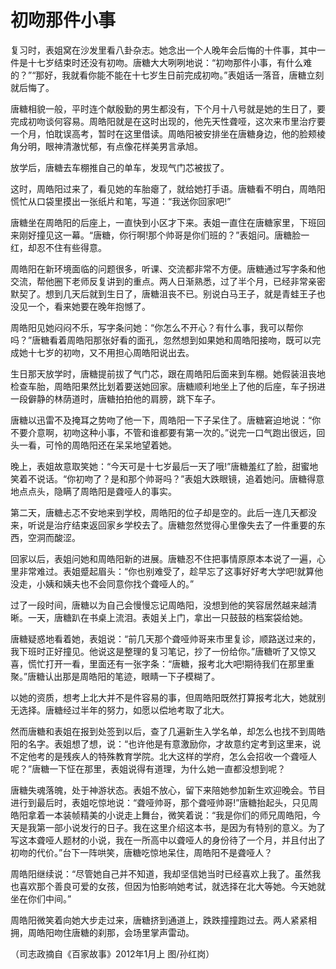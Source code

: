# 初吻那件小事

复习时，表姐窝在沙发里看八卦杂志。她念出一个人晚年会后悔的十件事，其中一件是十七岁结束时还没有初吻。唐糖大大咧咧地说：“初吻那件小事，有什么难的？”“那好，我就看你能不能在十七岁生日前完成初吻。”表姐话一落音，唐糖立刻就后悔了。 

唐糖相貌一般，平时连个献殷勤的男生都没有，下个月十八号就是她的生日了，要完成初吻谈何容易。周皓阳就是在这时出现的，他先天性聋哑，这次来市里治疗要一个月，怕耽误高考，暂时在这里借读。周皓阳被安排坐在唐糖身边，他的脸颊棱角分明，眼神清澈忧郁，有点像花样美男言承旭。 

放学后，唐糖去车棚推自己的单车，发现气门芯被拔了。 

这时，周皓阳过来了，看见她的车胎瘪了，就给她打手语。唐糖看不明白，周皓阳慌忙从口袋里摸出一张纸片和笔，写道：“我送你回家吧!” 

唐糖坐在周皓阳的后座上，一直快到小区才下来。表姐一直住在唐糖家里，下班回来刚好撞见这一幕。“唐糖，你行啊!那个帅哥是你们班的？”表姐问。唐糖脸一红，却忍不住有些得意。 

周皓阳在新环境面临的问题很多，听课、交流都非常不方便。唐糖通过写字条和他交流，帮他圈下老师反复讲到的重点。两人日渐熟悉，过了半个月，已经非常亲密默契了。想到几天后就到生日了，唐糖沮丧不已。别说白马王子，就是青蛙王子也没见一个，看来她要在晚年抱憾了。 

周皓阳见她闷闷不乐，写字条问她：“你怎么不开心？有什么事，我可以帮你吗？”唐糖看着周皓阳那张好看的面孔，忽然想到如果她和周皓阳接吻，既可以完成她十七岁的初吻，又不用担心周皓阳说出去。 

生日那天放学时，唐糖提前拔了气门芯，跟在周皓阳后面来到车棚。她假装沮丧地检查车胎，周皓阳果然比划着要送她回家。唐糖顺利地坐上了他的后座，车子拐进一段僻静的林荫道时，唐糖拍拍他的肩膀，跳下车子。 

唐糖以迅雷不及掩耳之势吻了他一下，周皓阳一下子呆住了。唐糖窘迫地说：“你不要介意啊，初吻这种小事，不管和谁都要有第一次的。”说完一口气跑出很远，回头一看，可怜的周皓阳还在呆呆地望着她。 

晚上，表姐故意取笑她：“今天可是十七岁最后一天了哦!”唐糖羞红了脸，甜蜜地笑着不说话。“你初吻了？是和那个帅哥吗？”表姐大跌眼镜，追着她问。唐糖得意地点点头，隐瞒了周皓阳是聋哑人的事实。 

第二天，唐糖忐忑不安地来到学校，周皓阳的位子却是空的。此后一连几天都没来，听说是治疗结束返回家乡学校去了。唐糖忽然觉得心里像失去了一件重要的东西，空洞而酸涩。 

回家以后，表姐问她和周皓阳新的进展。唐糖忍不住把事情原原本本说了一遍，心里非常难过。表姐蹙起眉头：“你也别难受了，趁早忘了这事好好考大学吧!就算他没走，小姨和姨夫也不会同意你找个聋哑人的。” 

过了一段时间，唐糖以为自己会慢慢忘记周皓阳，没想到他的笑容居然越来越清晰。一天，唐糖趴在书桌上流泪。表姐关上门，拿出一只鼓鼓的档案袋给她。 

唐糖疑惑地看着她，表姐说：“前几天那个聋哑帅哥来市里复诊，顺路送过来的，我下班时正好撞见。他说这是整理的复习笔记，抄了一份给你。”唐糖听了又惊又喜，慌忙打开一看，里面还有一张字条：“唐糖，报考北大吧!期待我们在那里重聚。”唐糖认出那是周皓阳的笔迹，眼睛一下子模糊了。 

以她的资质，想考上北大并不是件容易的事，但周皓阳既然打算报考北大，她就别无选择。唐糖经过半年的努力，如愿以偿地考取了北大。 

然而唐糖和表姐在报到处签到以后，查了几遍新生入学名单，却怎么也找不到周皓阳的名字。表姐想了想，说：“也许他是有意激励你，才故意约定考到这里来，说不定他考的是残疾人的特殊教育学院。北大这样的学府，怎么会招收一个聋哑人呢？”唐糖一下怔在那里，表姐说得有道理，为什么她一直都没想到呢？ 

唐糖失魂落魄，处于神游状态。表姐不放心，留下来陪她参加新生欢迎晚会。节目进行到最后时，表姐吃惊地说：“聋哑帅哥，那个聋哑帅哥!”唐糖抬起头，只见周皓阳拿着一本装帧精美的小说走上舞台，微笑着说：“我是你们的师兄周皓阳，今天是我第一部小说发行的日子。我在这里介绍这本书，是因为有特别的意义。为了写这本聋哑人题材的小说，我在一所高中以聋哑人的身份待了一个月，并且付出了初吻的代价。”台下一阵哄笑，唐糖吃惊地呆住，周皓阳不是聋哑人？ 

周皓阳继续说：“尽管她自己并不知道，我却坚信她当时已经喜欢上我了。虽然我也喜欢那个善良可爱的女孩，但因为怕影响她考试，就选择在北大等她。今天她就坐在你们中间。” 

周皓阳微笑着向她大步走过来，唐糖挤到通道上，跌跌撞撞跑过去。两人紧紧相拥，周皓阳吻住唐糖的刹那，会场里掌声雷动。 

（司志政摘自《百家故事》2012年1月上 图/孙红岗）